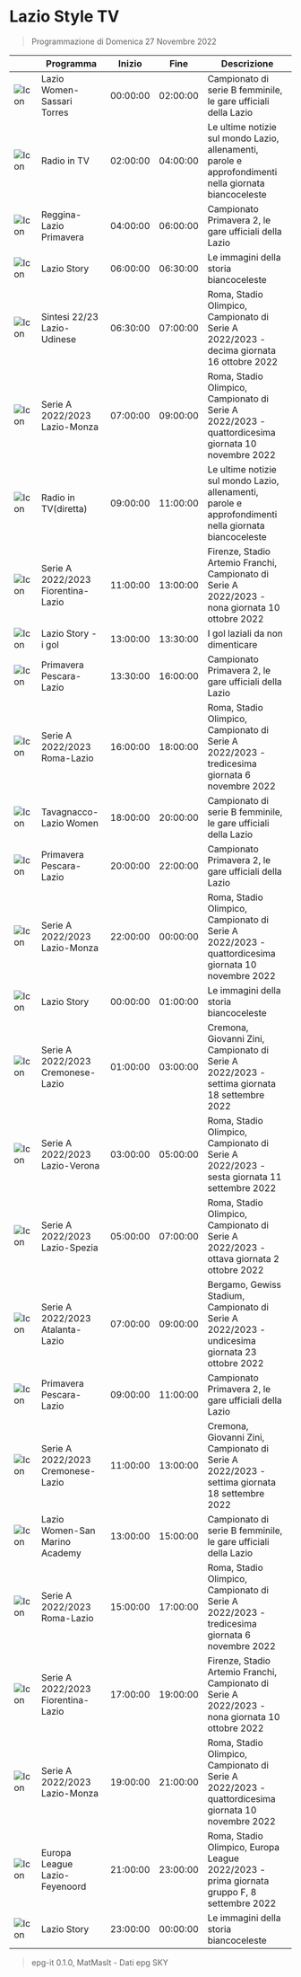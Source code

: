 # Lazio Style TV
> Programmazione di Domenica 27 Novembre 2022

||Programma|Inizio|Fine|Descrizione|
|---|---|---|---|---|
|![Icon](https://guidatv.sky.it/uuid/SportCalcio_Cover_JgZRMKTlp.png)|Lazio Women-Sassari Torres|00:00:00|02:00:00|Campionato di serie B femminile, le gare ufficiali della Lazio
|![Icon](https://guidatv.sky.it/uuid/SportCalcio_Cover_JgZRMKTlp.png)|Radio in TV|02:00:00|04:00:00|Le ultime notizie sul mondo Lazio, allenamenti, parole e approfondimenti nella giornata biancoceleste
|![Icon](https://guidatv.sky.it/uuid/SportCalcio_Cover_JgZRMKTlp.png)|Reggina-Lazio Primavera|04:00:00|06:00:00|Campionato Primavera 2, le gare ufficiali della Lazio
|![Icon](https://guidatv.sky.it/uuid/SportCalcio_Cover_JgZRMKTlp.png)|Lazio Story|06:00:00|06:30:00|Le immagini della storia biancoceleste
|![Icon](https://guidatv.sky.it/uuid/SportCalcio_Cover_JgZRMKTlp.png)|Sintesi 22/23 Lazio-Udinese|06:30:00|07:00:00|Roma, Stadio Olimpico, Campionato di Serie A 2022/2023 - decima giornata 16 ottobre 2022
|![Icon](https://guidatv.sky.it/uuid/SportCalcio_Cover_JgZRMKTlp.png)|Serie A 2022/2023 Lazio-Monza|07:00:00|09:00:00|Roma, Stadio Olimpico, Campionato di Serie A 2022/2023 - quattordicesima giornata 10 novembre 2022
|![Icon](https://guidatv.sky.it/uuid/SportCalcio_Cover_JgZRMKTlp.png)|Radio in TV(diretta)|09:00:00|11:00:00|Le ultime notizie sul mondo Lazio, allenamenti, parole e approfondimenti nella giornata biancoceleste
|![Icon](https://guidatv.sky.it/uuid/SportCalcio_Cover_JgZRMKTlp.png)|Serie A 2022/2023 Fiorentina-Lazio|11:00:00|13:00:00|Firenze, Stadio Artemio Franchi, Campionato di Serie A 2022/2023 - nona giornata 10 ottobre 2022
|![Icon](https://guidatv.sky.it/uuid/SportCalcio_Cover_JgZRMKTlp.png)|Lazio Story - i gol|13:00:00|13:30:00|I gol laziali da non dimenticare
|![Icon](https://guidatv.sky.it/uuid/SportCalcio_Cover_JgZRMKTlp.png)|Primavera Pescara-Lazio|13:30:00|16:00:00|Campionato Primavera 2, le gare ufficiali della Lazio
|![Icon](https://guidatv.sky.it/uuid/SportCalcio_Cover_JgZRMKTlp.png)|Serie A 2022/2023 Roma-Lazio|16:00:00|18:00:00|Roma, Stadio Olimpico, Campionato di Serie A 2022/2023 - tredicesima giornata 6 novembre 2022
|![Icon](https://guidatv.sky.it/uuid/SportCalcio_Cover_JgZRMKTlp.png)|Tavagnacco-Lazio Women|18:00:00|20:00:00|Campionato di serie B femminile, le gare ufficiali della Lazio
|![Icon](https://guidatv.sky.it/uuid/SportCalcio_Cover_JgZRMKTlp.png)|Primavera Pescara-Lazio|20:00:00|22:00:00|Campionato Primavera 2, le gare ufficiali della Lazio
|![Icon](https://guidatv.sky.it/uuid/SportCalcio_Cover_JgZRMKTlp.png)|Serie A 2022/2023 Lazio-Monza|22:00:00|00:00:00|Roma, Stadio Olimpico, Campionato di Serie A 2022/2023 - quattordicesima giornata 10 novembre 2022
|![Icon](https://guidatv.sky.it/uuid/SportCalcio_Cover_JgZRMKTlp.png)|Lazio Story|00:00:00|01:00:00|Le immagini della storia biancoceleste
|![Icon](https://guidatv.sky.it/uuid/SportCalcio_Cover_JgZRMKTlp.png)|Serie A 2022/2023 Cremonese-Lazio|01:00:00|03:00:00|Cremona, Giovanni Zini, Campionato di Serie A 2022/2023 - settima giornata 18 settembre 2022
|![Icon](https://guidatv.sky.it/uuid/SportCalcio_Cover_JgZRMKTlp.png)|Serie A 2022/2023 Lazio-Verona|03:00:00|05:00:00|Roma, Stadio Olimpico, Campionato di Serie A 2022/2023 - sesta giornata 11 settembre 2022
|![Icon](https://guidatv.sky.it/uuid/SportCalcio_Cover_JgZRMKTlp.png)|Serie A 2022/2023 Lazio-Spezia|05:00:00|07:00:00|Roma, Stadio Olimpico, Campionato di Serie A 2022/2023 - ottava giornata 2 ottobre 2022
|![Icon](https://guidatv.sky.it/uuid/SportCalcio_Cover_JgZRMKTlp.png)|Serie A 2022/2023 Atalanta-Lazio|07:00:00|09:00:00|Bergamo, Gewiss Stadium, Campionato di Serie A 2022/2023 - undicesima giornata 23 ottobre 2022
|![Icon](https://guidatv.sky.it/uuid/SportCalcio_Cover_JgZRMKTlp.png)|Primavera Pescara-Lazio|09:00:00|11:00:00|Campionato Primavera 2, le gare ufficiali della Lazio
|![Icon](https://guidatv.sky.it/uuid/SportCalcio_Cover_JgZRMKTlp.png)|Serie A 2022/2023 Cremonese-Lazio|11:00:00|13:00:00|Cremona, Giovanni Zini, Campionato di Serie A 2022/2023 - settima giornata 18 settembre 2022
|![Icon](https://guidatv.sky.it/uuid/SportCalcio_Cover_JgZRMKTlp.png)|Lazio Women-San Marino Academy|13:00:00|15:00:00|Campionato di serie B femminile, le gare ufficiali della Lazio
|![Icon](https://guidatv.sky.it/uuid/SportCalcio_Cover_JgZRMKTlp.png)|Serie A 2022/2023 Roma-Lazio|15:00:00|17:00:00|Roma, Stadio Olimpico, Campionato di Serie A 2022/2023 - tredicesima giornata 6 novembre 2022
|![Icon](https://guidatv.sky.it/uuid/SportCalcio_Cover_JgZRMKTlp.png)|Serie A 2022/2023 Fiorentina-Lazio|17:00:00|19:00:00|Firenze, Stadio Artemio Franchi, Campionato di Serie A 2022/2023 - nona giornata 10 ottobre 2022
|![Icon](https://guidatv.sky.it/uuid/SportCalcio_Cover_JgZRMKTlp.png)|Serie A 2022/2023 Lazio-Monza|19:00:00|21:00:00|Roma, Stadio Olimpico, Campionato di Serie A 2022/2023 - quattordicesima giornata 10 novembre 2022
|![Icon](https://guidatv.sky.it/uuid/SportCalcio_Cover_JgZRMKTlp.png)|Europa League Lazio-Feyenoord|21:00:00|23:00:00|Roma, Stadio Olimpico, Europa League 2022/2023 - prima giornata gruppo F, 8 settembre 2022
|![Icon](https://guidatv.sky.it/uuid/SportCalcio_Cover_JgZRMKTlp.png)|Lazio Story|23:00:00|00:00:00|Le immagini della storia biancoceleste



 > epg-it 0.1.0, MatMasIt - Dati epg SKY